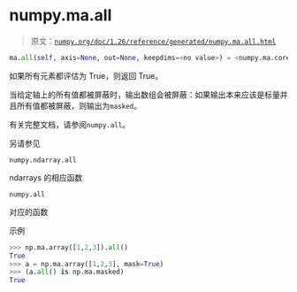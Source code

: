 # numpy.ma.all

> 原文：[`numpy.org/doc/1.26/reference/generated/numpy.ma.all.html`](https://numpy.org/doc/1.26/reference/generated/numpy.ma.all.html)

```py
ma.all(self, axis=None, out=None, keepdims=<no value>) = <numpy.ma.core._frommethod object>
```

如果所有元素都评估为 True，则返回 True。

当给定轴上的所有值都被屏蔽时，输出数组会被屏蔽：如果输出本来应该是标量并且所有值都被屏蔽，则输出为`masked`。

有关完整文档，请参阅`numpy.all`。

另请参见

`numpy.ndarray.all`

ndarrays 的相应函数

`numpy.all`

对应的函数

示例

```py
>>> np.ma.array([1,2,3]).all()
True
>>> a = np.ma.array([1,2,3], mask=True)
>>> (a.all() is np.ma.masked)
True 
```
